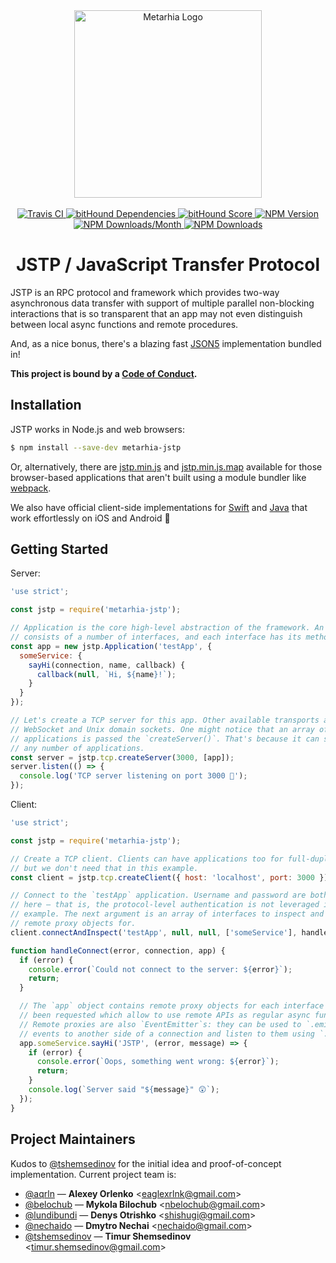 <div align="center">
  <a href="https://github.com/metarhia/jstp">
    <img
      src="https://cdn.rawgit.com/metarhia/Metarhia/master/Logos/metarhia-logo.svg"
      alt="Metarhia Logo"
      width="300"
    />
  </a>
  <br />
  <br />
  <a href="https://travis-ci.org/metarhia/jstp">
    <img
      src="https://travis-ci.org/metarhia/JSTP.svg?branch=master"
      alt="Travis CI"
    />
  </a>
  <a href="https://www.bithound.io/github/metarhia/jstp/master/dependencies/npm">
    <img
      src="https://www.bithound.io/github/metarhia/jstp/badges/dependencies.svg"
      alt="bitHound Dependencies"
    />
  </a>
  <a href="https://www.bithound.io/github/metarhia/jstp">
    <img
      src="https://www.bithound.io/github/metarhia/jstp/badges/score.svg"
      alt="bitHound Score"
    />
  </a>
  <a href="https://badge.fury.io/js/metarhia-jstp">
    <img
      src="https://badge.fury.io/js/metarhia-jstp.svg"
      alt="NPM Version"
    />
  </a>
  <a href="https://www.npmjs.com/package/metarhia-jstp">
    <img
      src="https://img.shields.io/npm/dm/metarhia-jstp.svg"
      alt="NPM Downloads/Month"
    />
  </a>
  <a href="https://www.npmjs.com/package/metarhia-jstp">
    <img
      src="https://img.shields.io/npm/dt/metarhia-jstp.svg"
      alt="NPM Downloads"
    />
  </a>
  <h1>JSTP / JavaScript Transfer Protocol</h1>
</div>

JSTP is an RPC protocol and framework which provides two-way asynchronous data
transfer with support of multiple parallel non-blocking interactions that is so
transparent that an app may not even distinguish between local async functions
and remote procedures.

And, as a nice bonus, there's a blazing fast [JSON5](https://github.com/json5)
implementation bundled in!

**This project is bound by a [Code of Conduct](CODE_OF_CONDUCT.md).**

## Installation

JSTP works in Node.js and web browsers:

```sh
$ npm install --save-dev metarhia-jstp
```

Or, alternatively, there are
[jstp.min.js](https://metarhia.github.io/jstp/dist/jstp.min.js) and
[jstp.min.js.map](https://metarhia.github.io/jstp/dist/jstp.min.js.map)
available for those browser-based applications that aren't built using a module
bundler like [webpack](https://webpack.js.org/).

We also have official client-side implementations for
[Swift](https://github.com/metarhia/jstp-swift) and
[Java](https://github.com/metarhia/jstp-java)
that work effortlessly on iOS and Android 🎉

## Getting Started

Server:

```js
'use strict';

const jstp = require('metarhia-jstp');

// Application is the core high-level abstraction of the framework. An app
// consists of a number of interfaces, and each interface has its methods.
const app = new jstp.Application('testApp', {
  someService: {
    sayHi(connection, name, callback) {
      callback(null, `Hi, ${name}!`);
    }
  }
});

// Let's create a TCP server for this app. Other available transports are
// WebSocket and Unix domain sockets. One might notice that an array of
// applications is passed the `createServer()`. That's because it can serve
// any number of applications.
const server = jstp.tcp.createServer(3000, [app]);
server.listen(() => {
  console.log('TCP server listening on port 3000 🚀');
});
```

Client:

```js
'use strict';

const jstp = require('metarhia-jstp');

// Create a TCP client. Clients can have applications too for full-duplex RPC,
// but we don't need that in this example.
const client = jstp.tcp.createClient({ host: 'localhost', port: 3000 });

// Connect to the `testApp` application. Username and password are both `null`
// here — that is, the protocol-level authentication is not leveraged in this
// example. The next argument is an array of interfaces to inspect and build
// remote proxy objects for.
client.connectAndInspect('testApp', null, null, ['someService'], handleConnect);

function handleConnect(error, connection, app) {
  if (error) {
    console.error(`Could not connect to the server: ${error}`);
    return;
  }

  // The `app` object contains remote proxy objects for each interface that has
  // been requested which allow to use remote APIs as regular async functions.
  // Remote proxies are also `EventEmitter`s: they can be used to `.emit()`
  // events to another side of a connection and listen to them using `.on()`.
  app.someService.sayHi('JSTP', (error, message) => {
    if (error) {
      console.error(`Oops, something went wrong: ${error}`);
      return;
    }
    console.log(`Server said "${message}" 😲`);
  });
}
```

## Project Maintainers

Kudos to [@tshemsedinov](https://github.com/tshemsedinov) for the initial idea
and proof-of-concept implementation. Current project team is:

* [@aqrln](https://github.com/aqrln) &mdash;
  **Alexey Orlenko** &lt;eaglexrlnk@gmail.com&gt;
* [@belochub](https://github.com/belochub) &mdash;
  **Mykola Bilochub** &lt;nbelochub@gmail.com&gt;
* [@lundibundi](https://github.com/lundibundi) &mdash;
  **Denys Otrishko** &lt;shishugi@gmail.com&gt;
* [@nechaido](https://github.com/nechaido) &mdash;
  **Dmytro Nechai** &lt;nechaido@gmail.com&gt;
* [@tshemsedinov](https://github.com/tshemsedinov) &mdash;
  **Timur Shemsedinov** &lt;timur.shemsedinov@gmail.com&gt;
